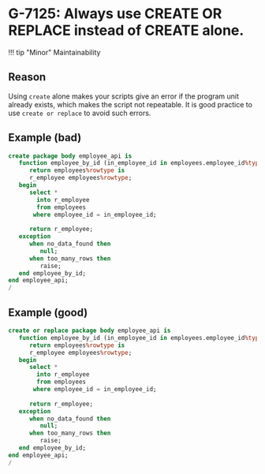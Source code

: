 # G-7125: Always use CREATE OR REPLACE instead of CREATE alone.

!!! tip "Minor"
    Maintainability

## Reason

Using `create` alone makes your scripts give an error if the program unit already exists, which makes the script not repeatable. It is good practice to use `create or replace` to avoid such errors.

## Example (bad)

``` sql
create package body employee_api is
   function employee_by_id (in_employee_id in employees.employee_id%type)
      return employees%rowtype is
      r_employee employees%rowtype;
   begin
      select *
        into r_employee
        from employees
       where employee_id = in_employee_id;
      
      return r_employee;
   exception
      when no_data_found then
         null;
      when too_many_rows then
         raise;
   end employee_by_id;
end employee_api;
/
```

## Example (good)

``` sql
create or replace package body employee_api is
   function employee_by_id (in_employee_id in employees.employee_id%type)
      return employees%rowtype is
      r_employee employees%rowtype;
   begin
      select *
        into r_employee
        from employees
       where employee_id = in_employee_id;
      
      return r_employee;
   exception
      when no_data_found then
         null;
      when too_many_rows then
         raise;
   end employee_by_id;
end employee_api;
/
```